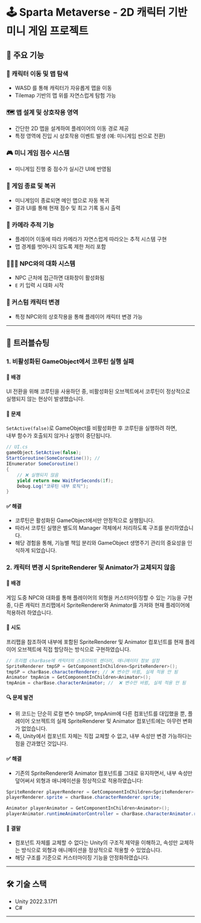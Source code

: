 # 🕹️ Sparta Metaverse - 2D 캐릭터 기반 미니 게임 프로젝트

## 🔧 주요 기능

### 🚶 캐릭터 이동 및 맵 탐색
- WASD 를 통해 캐릭터가 자유롭게 맵을 이동
- Tilemap 기반의 맵 위를 자연스럽게 탐험 가능

### 🗺️ 맵 설계 및 상호작용 영역
- 간단한 2D 맵을 설계하여 플레이어의 이동 경로 제공
- 특정 영역에 진입 시 상호작용 이벤트 발생 (예: 미니게임 씬으로 전환)

### 🎮 미니 게임 점수 시스템
- 미니게임 진행 중 점수가 실시간 UI에 반영됨

### 🔁 게임 종료 및 복귀
- 미니게임이 종료되면 메인 맵으로 자동 복귀
- 결과 UI를 통해 현재 점수 및 최고 기록 동시 출력

### 🎥 카메라 추적 기능
- 플레이어 이동에 따라 카메라가 자연스럽게 따라오는 추적 시스템 구현
- 맵 경계를 벗어나지 않도록 제한 처리 포함

### 🧑‍🤝‍🧑 NPC와의 대화 시스템
- NPC 근처에 접근하면 대화창이 활성화됨
- `E` 키 입력 시 대화 시작

### 🎨 커스텀 캐릭터 변경
- 특정 NPC와의 상호작용을 통해 플레이어 캐릭터 변경 가능

---

## 🧩 트러블슈팅

### 1. 비활성화된 GameObject에서 코루틴 실행 실패

#### 🧭 배경
UI 전환을 위해 코루틴을 사용하던 중, 비활성화된 오브젝트에서 코루틴이 정상적으로 실행되지 않는 현상이 발생했습니다.

#### 🚨 문제
`SetActive(false)`로 GameObject를 비활성화한 후 코루틴을 실행하려 하면,  
내부 함수가 호출되지 않거나 실행이 중단됩니다.

```csharp
// UI.cs
gameObject.SetActive(false);
StartCoroutine(SomeCoroutine()); // 
IEnumerator SomeCoroutine()
{
    // ❌ 실행되지 않음
    yield return new WaitForSeconds(1f);
    Debug.Log("코루틴 내부 로직");
}
```
#### ✅ 해결
- 코루틴은 활성화된 GameObject에서만 안정적으로 실행됩니다.
- 따라서 코루틴 실행은 별도의 Manager 객체에서 처리하도록 구조를 분리하였습니다.
- 해당 경험을 통해, 기능별 책임 분리와 GameObject 생명주기 관리의 중요성을 인식하게 되었습니다.

### 2. 캐릭터 변경 시 SpriteRenderer 및 Animator가 교체되지 않음

#### 🧭 배경
게임 도중 NPC와 대화를 통해 플레이어의 외형을 커스터마이징할 수 있는 기능을 구현 중, 다른 캐릭터 프리팹에서 SpriteRenderer와 Animator를 가져와 현재 플레이어에 적용하려 하였습니다.

#### 🚨 시도
프리팹을 참조하여 내부에 포함된 SpriteRenderer 및 Animator 컴포넌트를 현재 플레이어 오브젝트에 직접 할당하는 방식으로 구현하였습니다.

```csharp
// 프리팹 charBase에 캐릭터의 스프라이트 렌더러, 애니메이터 정보 설정
SpriteRenderer tmpSP = GetComponentInChildren<SpriteRenderer>();
tmpSP = charBase.characterRenderer; // ❌ 변수만 바뀜, 실제 적용 안 됨
Animator tmpAnim = GetComponentInChildren<Animator>();
tmpAnim = charBase.characterAnimator; //  ❌ 변수만 바뀜, 실제 적용 안 됨
```

#### 🔍 문제 발견
- 위 코드는 단순히 로컬 변수 tmpSP, tmpAnim에 다른 컴포넌트를 대입했을 뿐,
플레이어 오브젝트의 실제 SpriteRenderer 및 Animator 컴포넌트에는 아무런 변화가 없었습니다.
- 즉, Unity에서 컴포넌트 자체는 직접 교체할 수 없고, 내부 속성만 변경 가능하다는 점을 간과했던 것입니다.

#### ✅ 해결
- 기존의 SpriteRenderer와 Animator 컴포넌트를 그대로 유지하면서,
내부 속성만 덮어써서 외형과 애니메이션을 정상적으로 적용하였습니다:

```csharp
SpriteRenderer playerRenderer = GetComponentInChildren<SpriteRenderer>();
playerRenderer.sprite = charBase.characterRenderer.sprite;

Animator playerAnimator = GetComponentInChildren<Animator>();
playerAnimator.runtimeAnimatorController = charBase.characterAnimator.runtimeAnimatorController;
```

#### 🏁 결말
- 컴포넌트 자체를 교체할 수 없다는 Unity의 구조적 제약을 이해하고, 속성만 교체하는 방식으로 외형과 애니메이션을 정상적으로 적용할 수 있었습니다.
- 해당 구조를 기준으로 커스터마이징 기능을 안정화하였습니다.

---

## 🛠️ 기술 스택
- Unity 2022.3.17f1
- C#

---
